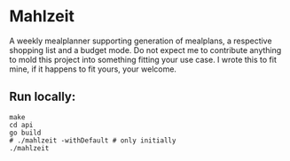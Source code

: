 # Mahlzeit

A weekly mealplanner supporting generation of mealplans, a respective shopping
list and a budget mode. Do not expect me to contribute anything to mold this
project into something fitting your use case. I wrote this to fit mine, if it
happens to fit yours, your welcome.

## Run locally:

```shell
make
cd api
go build
# ./mahlzeit -withDefault # only initially
./mahlzeit
```
